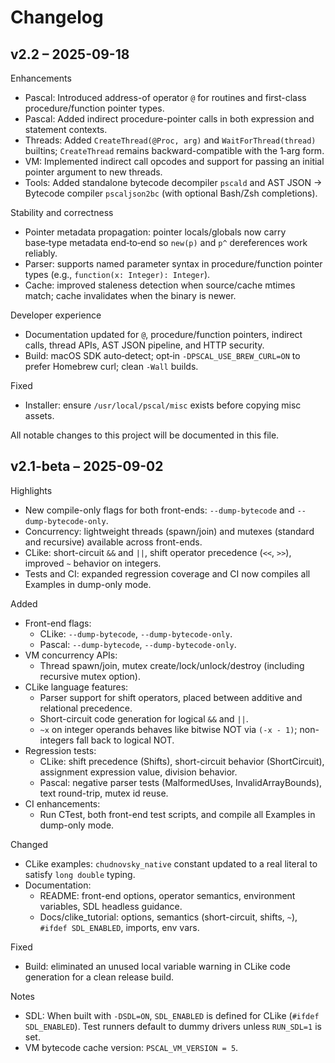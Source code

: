 # Changelog

## v2.2 – 2025-09-18

Enhancements
- Pascal: Introduced address-of operator `@` for routines and first-class procedure/function pointer types.
- Pascal: Added indirect procedure-pointer calls in both expression and statement contexts.
- Threads: Added `CreateThread(@Proc, arg)` and `WaitForThread(thread)` builtins; `CreateThread` remains backward-compatible with the 1‑arg form.
- VM: Implemented indirect call opcodes and support for passing an initial pointer argument to new threads.
- Tools: Added standalone bytecode decompiler `pscald` and AST JSON → Bytecode compiler `pscaljson2bc` (with optional Bash/Zsh completions).

Stability and correctness
- Pointer metadata propagation: pointer locals/globals now carry base‑type metadata end‑to‑end so `new(p)` and `p^` dereferences work reliably.
- Parser: supports named parameter syntax in procedure/function pointer types (e.g., `function(x: Integer): Integer`).
- Cache: improved staleness detection when source/cache mtimes match; cache invalidates when the binary is newer.

Developer experience
- Documentation updated for `@`, procedure/function pointers, indirect calls, thread APIs, AST JSON pipeline, and HTTP security.
- Build: macOS SDK auto‑detect; opt‑in `-DPSCAL_USE_BREW_CURL=ON` to prefer Homebrew curl; clean `-Wall` builds.

Fixed
- Installer: ensure `/usr/local/pscal/misc` exists before copying misc assets.

All notable changes to this project will be documented in this file.

## v2.1-beta – 2025-09-02

Highlights
- New compile-only flags for both front-ends: `--dump-bytecode` and `--dump-bytecode-only`.
- Concurrency: lightweight threads (spawn/join) and mutexes (standard and recursive) available across front-ends.
- CLike: short-circuit `&&` and `||`, shift operator precedence (`<<`, `>>`), improved `~` behavior on integers.
- Tests and CI: expanded regression coverage and CI now compiles all Examples in dump-only mode.

Added
- Front-end flags:
  - CLike: `--dump-bytecode`, `--dump-bytecode-only`.
  - Pascal: `--dump-bytecode`, `--dump-bytecode-only`.
- VM concurrency APIs:
  - Thread spawn/join, mutex create/lock/unlock/destroy (including recursive mutex option).
- CLike language features:
  - Parser support for shift operators, placed between additive and relational precedence.
  - Short-circuit code generation for logical `&&` and `||`.
  - `~x` on integer operands behaves like bitwise NOT via `(-x - 1)`; non-integers fall back to logical NOT.
- Regression tests:
  - CLike: shift precedence (Shifts), short-circuit behavior (ShortCircuit), assignment expression value, division behavior.
  - Pascal: negative parser tests (MalformedUses, InvalidArrayBounds), text round-trip, mutex id reuse.
- CI enhancements:
  - Run CTest, both front-end test scripts, and compile all Examples in dump-only mode.

Changed
- CLike examples: `chudnovsky_native` constant updated to a real literal to satisfy `long double` typing.
- Documentation:
  - README: front-end options, operator semantics, environment variables, SDL headless guidance.
  - Docs/clike_tutorial: options, semantics (short-circuit, shifts, `~`), `#ifdef SDL_ENABLED`, imports, env vars.

Fixed
- Build: eliminated an unused local variable warning in CLike code generation for a clean release build.

Notes
- SDL: When built with `-DSDL=ON`, `SDL_ENABLED` is defined for CLike (`#ifdef SDL_ENABLED`). Test runners default to dummy drivers unless `RUN_SDL=1` is set.
- VM bytecode cache version: `PSCAL_VM_VERSION = 5`.
